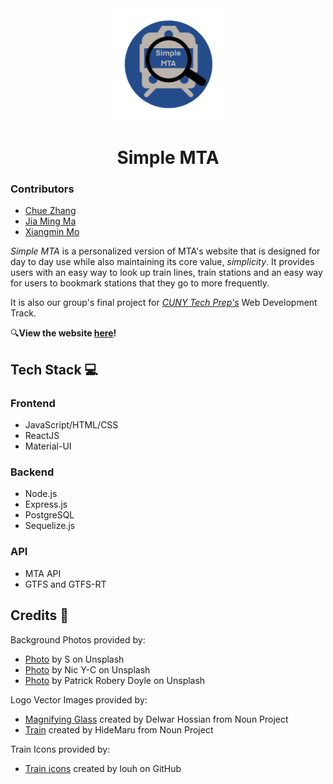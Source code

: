 <div align="center">
  <a href="https://simplemta.herokuapp.com/">
    <img src="/client/src/imgs/svg/mticon.svg" width="180px" height="180px" alt="icon with magnifying glass and train" />
  </a>
    <h1>Simple MTA</h1>
   
</div>

### Contributors
- [Chue Zhang](https://github.com/Chuezhang2278)
- [Jia Ming Ma](https://github.com/jma8774)
- [Xiangmin Mo](https://github.com/mxmsunny)


*Simple MTA* is a personalized version of MTA's website that is designed for day to day use while also maintaining its core value, *simplicity*. It provides users with an easy way to look up train lines, train stations and an easy way for users to bookmark stations that they go to more frequently. 

It is also our group's final project for *[CUNY Tech Prep's](https://cunytechprep.nyc/)* Web Development Track.

🔍**View the website [here](https://simplemta.herokuapp.com/)!** 

## Tech Stack 💻
### Frontend
- JavaScript/HTML/CSS
- ReactJS
- Material-UI

### Backend
- Node.js
- Express.js
- PostgreSQL
- Sequelize.js

### API
- MTA API
- GTFS and GTFS-RT

## Credits 📖
Background Photos provided by:
* [Photo](https://unsplash.com/photos/PJzeDJAw3oI) by S on Unsplash
* [Photo](https://unsplash.com/photos/k_j7olQiqAw) by Nic Y-C on Unsplash
* [Photo](https://unsplash.com/photos/8mswK-LU5Vs) by Patrick Robery Doyle on Unsplash

Logo Vector Images provided by:
* [Magnifying Glass](https://thenounproject.com/search/?q=magnify&i=589366) created by Delwar Hossian from Noun Project
* [Train](https://thenounproject.com/search/?q=train&i=3888723) created by HideMaru from Noun Project

Train Icons provided by:
* [Train icons](https://github.com/louh/mta-subway-bullets) created by louh on GitHub
